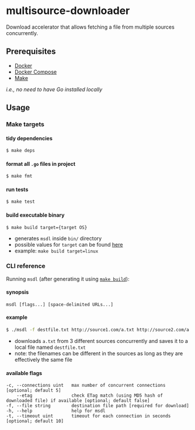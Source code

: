 # multisource-downloader

Download accelerator that allows fetching a file from multiple sources concurrently.

## Prerequisites

- [Docker](https://docs.docker.com/get-docker/)
- [Docker Compose](https://docs.docker.com/compose/install/)
- [Make](https://www.gnu.org/software/make/)

_i.e., no need to have Go installed locally_

## Usage

### Make targets

#### tidy dependencies

```bash
$ make deps
```

#### format all `.go` files in project

```bash
$ make fmt
```

#### run tests

```bash
$ make test
```

#### build executable binary

```bash
$ make build target={target OS}
```
- generates `msdl` inside `bin/` directory
- possible values for `target` can be found [here](https://github.com/golang/go/blob/58c5db3169c801737cb0e0ed4886554763c861eb/src/go/build/syslist.go#L14)
- example: `make build target=linux`

### CLI reference

Running `msdl` (after generating it using [`make build`](#build-executable-binary)):

#### synopsis
`msdl [flags...] [space-delimited URLs...]`


#### example
```bash
$ ./msdl -f destfile.txt http://source1.com/a.txt http://source2.com/a.txt http://source3.com/a.txt
```
- downloads `a.txt` from 3 different sources concurrently and saves it to a local file named `destfile.txt`
- note: the filenames can be different in the sources as long as they are effectively the same file

#### available flags
```
-c, --connections uint   max number of concurrent connections [optional; default 5]
    --etag               check ETag match (using MD5 hash of downloaded file) if available [optional; default false]
-f, --file string        destination file path [required for download]
-h, --help               help for msdl
-t, --timeout uint       timeout for each connection in seconds [optional; default 10]
```

